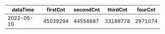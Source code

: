 |dataTime|firstCnt|secondCnt|thirdCnt|fourCnt|
|-|-|-|-|-|
|2022-05-10|45039294|44556687|33188778|2971074|